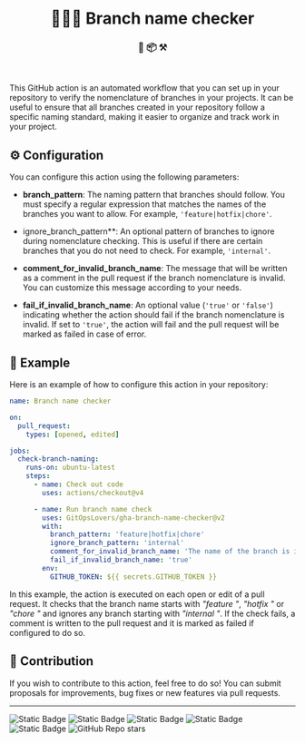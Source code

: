 <h1 style="text-align: center;">🌿🕵️‍♂️  Branch name checker</h1>

<h3 style="text-align: center;">🔌 📦 ⚒️</h3>

<br>



This GitHub action is an automated workflow that you can set up in your repository to verify the nomenclature of branches in your projects. It can be useful to ensure that all branches created in your repository follow a specific naming standard, making it easier to organize and track work in your project.

## ⚙️ Configuration

You can configure this action using the following parameters:

- **branch_pattern**: The naming pattern that branches should follow. You must specify a regular expression that matches the names of the branches you want to allow. For example, `'feature|hotfix|chore'`.
  
- ignore_branch_pattern**: An optional pattern of branches to ignore during nomenclature checking. This is useful if there are certain branches that you do not need to check. For example, `'internal'`.
  
- **comment_for_invalid_branch_name**: The message that will be written as a comment in the pull request if the branch nomenclature is invalid. You can customize this message according to your needs.
  
- **fail_if_invalid_branch_name**: An optional value (`'true'` or `'false'`) indicating whether the action should fail if the branch nomenclature is invalid. If set to `'true'`, the action will fail and the pull request will be marked as failed in case of error.

## 📝 Example

Here is an example of how to configure this action in your repository:

```yaml
name: Branch name checker

on:
  pull_request:
    types: [opened, edited]

jobs:
  check-branch-naming:
    runs-on: ubuntu-latest
    steps:
      - name: Check out code
        uses: actions/checkout@v4

      - name: Run branch name check
        uses: GitOpsLovers/gha-branch-name-checker@v2
        with:
          branch_pattern: 'feature|hotfix|chore'
          ignore_branch_pattern: 'internal'
          comment_for_invalid_branch_name: 'The name of the branch is invalid'
          fail_if_invalid_branch_name: 'true'
        env:
          GITHUB_TOKEN: ${{ secrets.GITHUB_TOKEN }}
```

In this example, the action is executed on each open or edit of a pull request. It checks that the branch name starts with *"feature "*, *"hotfix "* or *"chore "* and ignores any branch starting with *"internal "*. If the check fails, a comment is written to the pull request and it is marked as failed if configured to do so.

## 👥 Contribution

If you wish to contribute to this action, feel free to do so! You can submit proposals for improvements, bug fixes or new features via pull requests.




<hr>

![Static Badge](https://img.shields.io/badge/PRs-welcome-orange) ![Static Badge](https://img.shields.io/badge/License-MIT-pink) ![Static Badge](https://img.shields.io/badge/release-3.0.0-blue) ![Static Badge](https://img.shields.io/badge/Node-20.11.0-green) ![Static Badge](https://img.shields.io/badge/NPM-10.2.4-red) ![GitHub Repo stars](https://img.shields.io/github/stars/GitOpsLovers/gha-branch-name-checker)

 

